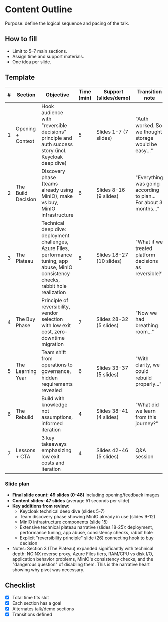 # Content Outline
Purpose: define the logical sequence and pacing of the talk.

## How to fill
- Limit to 5–7 main sections.
- Assign time and support materials.
- One idea per slide.

## Template
| # | Section | Objective | Time (min) | Support (slides/demo) | Transition note |
|---|----------|------------|-------------|------------------------|-----------------|
| 1 | Opening + Context | Hook audience with "reversible decisions" principle and auth success story (incl. Keycloak deep dive) | 5 | Slides 1-7 (7 slides) | "Auth worked. So we thought storage would be easy..." |
| 2 | The Build Decision | Discovery phase (teams already using MinIO), make vs buy, MinIO infrastructure | 6 | Slides 8-16 (9 slides) | "Everything was going according to plan... For about 3 months..." |
| 3 | The Plateau | Technical deep dive: deployment challenges, Azure Files, performance tuning, app abuse, MinIO consistency checks, rabbit hole realization | 8 | Slides 18-27 (10 slides) | "What if we treated platform decisions as reversible?" |
| 4 | The Buy Phase | Principle of reversibility, vendor selection with low exit cost, zero-downtime migration | 7 | Slides 28-32 (5 slides) | "Now we had breathing room..." |
| 5 | The Learning Year | Team shift from operations to governance, hidden requirements revealed | 6 | Slides 33-37 (5 slides) | "With clarity, we could rebuild properly..." |
| 6 | The Rebuild | Build with knowledge not assumptions, informed iteration | 4 | Slides 38-41 (4 slides) | "What did we learn from this journey?" |
| 7 | Lessons + CTA | 3 key takeaways emphasizing low exit costs and iteration | 4 | Slides 42-46 (5 slides) | Q&A session |

### Slide plan
- **Final slide count: 49 slides (0-48)** including opening/feedback images
- **Content slides: 47 slides** (average 51 seconds per slide)
- **Key additions from review:**
  - Keycloak technical deep dive (slides 5-7)
  - Team discovery phase showing MinIO already in use (slides 9-12)
  - MinIO infrastructure components (slide 15)
  - Extensive technical plateau narrative (slides 18-25): deployment, performance tuning, app abuse, consistency checks, rabbit hole
  - Explicit "reversibility principle" slide (26) connecting hook to buy decision
- Notes: Section 3 (The Plateau) expanded significantly with technical depth: NGINX reverse proxy, Azure Files tiers, RAM/CPU vs disk I/O, application behavior problems, MinIO's consistency checks, and the "dangerous question" of disabling them. This is the narrative heart showing why pivot was necessary.

## Checklist
- [x] Total time fits slot
- [x] Each section has a goal
- [x] Alternates talk/demo sections
- [x] Transitions defined
